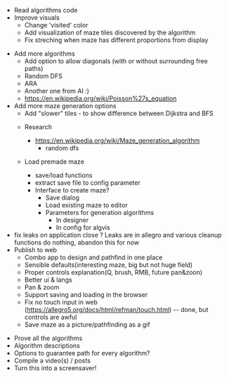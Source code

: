 + Read algorithms code
+ Improve visuals
    + Change 'visited' color
    + Add visualization of maze tiles discovered by the algorithm
    + Fix streching when maze has different proportions from display
* Add more algorithms
    +   Add option to allow diagonals (with or without surrounding free paths)
    +   Random DFS
    -   ARA
    -   Another one from AI :)
    -   https://en.wikipedia.org/wiki/Poisson%27s_equation
* Add more maze generation options
    +   Add "slower" tiles - to show difference between Dijkstra and BFS
    *   Research
        * https://en.wikipedia.org/wiki/Maze_generation_algorithm
            + random dfs

    *   Load premade maze
        +   save/load functions
        +   extract save file to config parameter
        *   Interface to create maze?
            +   Save dialog
            +   Load existing maze to editor
            *   Parameters for generation algorithms
                +   In designer
                -   In config for algvis
* fix leaks on application close
    ?  Leaks are in allegro and various cleanup functions do nothing, abandon this for now
* Publish to web
  +   Combo app to design and pathfind in one place
  +   Sensible defaults(interesting maze, big but not huge field)
  +   Proper controls explanation(Q, brush, RMB, future pan&zoon)
  +   Better ui & langs
  +   Pan & zoom
  +   Support saving and loading in the browser
  *   Fix no touch input in web (https://allegro5.org/docs/html/refman/touch.html) -- done, but controls are awful
  -   Save maze as a picture/pathfinding as a gif
- Prove all the algorithms
- Algorithm descriptions
- Options to guarantee path for every algorithm?
- Compile a video(s) / posts
- Turn this into a screensaver!

